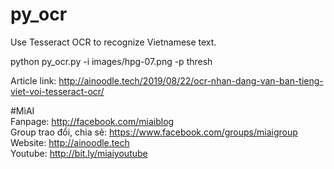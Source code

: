 # py_ocr
Use Tesseract OCR to recognize Vietnamese text.

python py_ocr.py -i images/hpg-07.png -p thresh

Article link: http://ainoodle.tech/2019/08/22/ocr-nhan-dang-van-ban-tieng-viet-voi-tesseract-ocr/

#MìAI <br>
Fanpage: http://facebook.com/miaiblog<br>
Group trao đổi, chia sẻ: https://www.facebook.com/groups/miaigroup<br>
Website: http://ainoodle.tech<br>
Youtube: http://bit.ly/miaiyoutube
